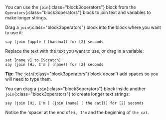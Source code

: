 You can use the `join`{:class="block3operators"} block from the `Operators`{:class="block3operators"} block to join text and variables to make longer strings.

Drag a `join`{:class="block3operators"} block into the block where you want to use it:

```blocks3
say (join [apple ] [banana]) for [2] seconds
```

Replace the text with the text you want to use, or drag in a variable:

```blocks3
set [name v] to [Scratch]
say (join [Hi, I'm ] (name)) for [2] seconds
```

**Tip:** The `join`{:class="block3operators"} block doesn't add spaces so you will need to type them.

You can drag a `join`{:class="block3operators"} block inside another `join`{:class="block3operators"} to create longer text strings:

```blocks3
say (join [Hi, I'm ] (join (name) [ the cat])) for [2] seconds
```

Notice the 'space' at the end of `Hi, I'm` and the beginning of `the cat`.



